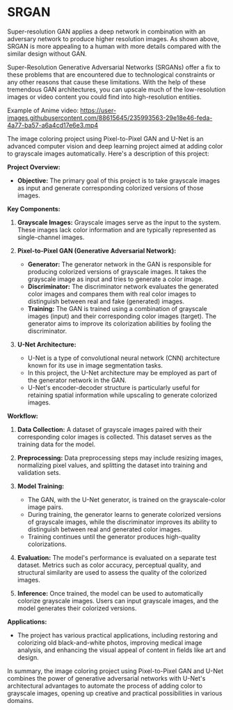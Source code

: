 # SRGAN
Super-resolution GAN applies a deep network in combination with an adversary network to produce higher resolution images. As shown above, SRGAN is more appealing to a human with more details compared with the similar design without GAN.

Super-Resolution Generative Adversarial Networks (SRGANs) offer a fix to these problems that are encountered due to technological constraints or any other reasons that cause these limitations. With the help of these tremendous GAN architectures, you can upscale much of the low-resolution images or video content you could find into high-resolution entities.


Example of Anime video:
https://user-images.githubusercontent.com/88615645/235993563-29e18e46-feda-4a77-ba57-a6a4cd17e6e3.mp4

The image coloring project using Pixel-to-Pixel GAN and U-Net is an advanced computer vision and deep learning project aimed at adding color to grayscale images automatically. Here's a description of this project:

**Project Overview:**
- **Objective:** The primary goal of this project is to take grayscale images as input and generate corresponding colorized versions of those images.

**Key Components:**

1. **Grayscale Images:** Grayscale images serve as the input to the system. These images lack color information and are typically represented as single-channel images.

2. **Pixel-to-Pixel GAN (Generative Adversarial Network):**
   - **Generator:** The generator network in the GAN is responsible for producing colorized versions of grayscale images. It takes the grayscale image as input and tries to generate a color image.
   - **Discriminator:** The discriminator network evaluates the generated color images and compares them with real color images to distinguish between real and fake (generated) images.
   - **Training:** The GAN is trained using a combination of grayscale images (input) and their corresponding color images (target). The generator aims to improve its colorization abilities by fooling the discriminator.

3. **U-Net Architecture:**
   - U-Net is a type of convolutional neural network (CNN) architecture known for its use in image segmentation tasks.
   - In this project, the U-Net architecture may be employed as part of the generator network in the GAN.
   - U-Net's encoder-decoder structure is particularly useful for retaining spatial information while upscaling to generate colorized images.

**Workflow:**

1. **Data Collection:** A dataset of grayscale images paired with their corresponding color images is collected. This dataset serves as the training data for the model.

2. **Preprocessing:** Data preprocessing steps may include resizing images, normalizing pixel values, and splitting the dataset into training and validation sets.

3. **Model Training:**
   - The GAN, with the U-Net generator, is trained on the grayscale-color image pairs.
   - During training, the generator learns to generate colorized versions of grayscale images, while the discriminator improves its ability to distinguish between real and generated color images.
   - Training continues until the generator produces high-quality colorizations.

4. **Evaluation:** The model's performance is evaluated on a separate test dataset. Metrics such as color accuracy, perceptual quality, and structural similarity are used to assess the quality of the colorized images.

5. **Inference:** Once trained, the model can be used to automatically colorize grayscale images. Users can input grayscale images, and the model generates their colorized versions.

**Applications:**
- The project has various practical applications, including restoring and colorizing old black-and-white photos, improving medical image analysis, and enhancing the visual appeal of content in fields like art and design.

In summary, the image coloring project using Pixel-to-Pixel GAN and U-Net combines the power of generative adversarial networks with U-Net's architectural advantages to automate the process of adding color to grayscale images, opening up creative and practical possibilities in various domains.


